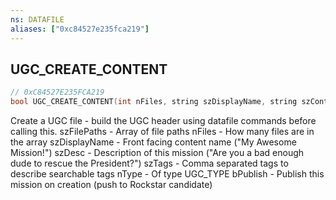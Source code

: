 ```yaml
---
ns: DATAFILE
aliases: ["0xc84527e235fca219"]
---
```

## UGC_CREATE_CONTENT

```c
// 0xC84527E235FCA219
bool UGC_CREATE_CONTENT(int nFiles, string szDisplayName, string szContentType, bool Publish, int datafileIndex);
```

Create a UGC file - build the UGC header using datafile commands before calling this. szFilePaths - Array of file paths nFiles - How many files are in the array szDisplayName - Front facing content name ("My Awesome Mission!") szDesc - Description of this mission ("Are you a bad enough dude to rescue the President?") szTags - Comma separated tags to describe searchable tags nType - Of type UGC_TYPE bPublish - Publish this mission on creation (push to Rockstar candidate)

